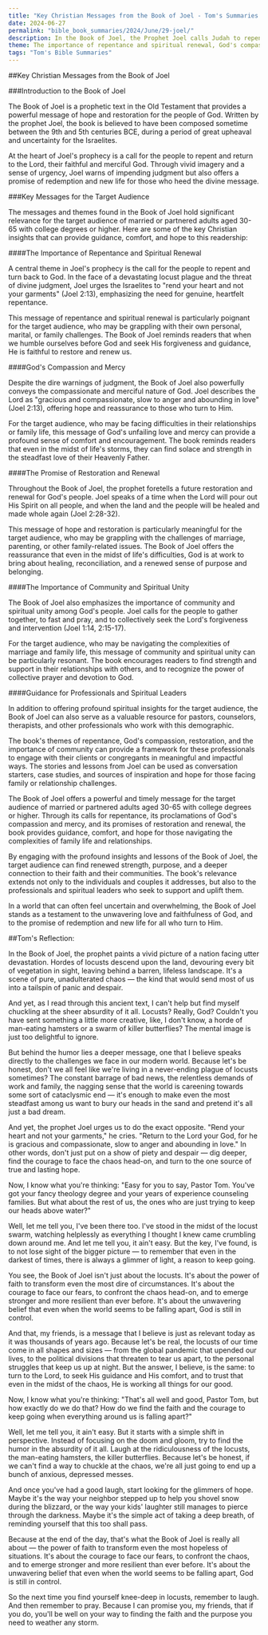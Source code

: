 ```yaml
---
title: "Key Christian Messages from the Book of Joel - Tom's Summaries 57"
date: 2024-06-27
permalink: "bible_book_summaries/2024/June/29-joel/"
description: In the Book of Joel, the Prophet Joel calls Judah to repentance in view of a locust plague that foreshadows the day of the Lord.
theme: The importance of repentance and spiritual renewal, God's compassion and mercy, The promise of restoration and renewal, The importance of community and spiritual unity, Guidance for professionals and spiritual leaders
tags: "Tom's Bible Summaries"
---
```


##Key Christian Messages from the Book of Joel

###Introduction to the Book of Joel

The Book of Joel is a prophetic text in the Old Testament that provides a powerful message of hope and restoration for the people of God. Written by the prophet Joel, the book is believed to have been composed sometime between the 9th and 5th centuries BCE, during a period of great upheaval and uncertainty for the Israelites.

At the heart of Joel's prophecy is a call for the people to repent and return to the Lord, their faithful and merciful God. Through vivid imagery and a sense of urgency, Joel warns of impending judgment but also offers a promise of redemption and new life for those who heed the divine message.

###Key Messages for the Target Audience

The messages and themes found in the Book of Joel hold significant relevance for the target audience of married or partnered adults aged 30-65 with college degrees or higher. Here are some of the key Christian insights that can provide guidance, comfort, and hope to this readership:

####The Importance of Repentance and Spiritual Renewal

A central theme in Joel's prophecy is the call for the people to repent and turn back to God. In the face of a devastating locust plague and the threat of divine judgment, Joel urges the Israelites to "rend your heart and not your garments" (Joel 2:13), emphasizing the need for genuine, heartfelt repentance.

This message of repentance and spiritual renewal is particularly poignant for the target audience, who may be grappling with their own personal, marital, or family challenges. The Book of Joel reminds readers that when we humble ourselves before God and seek His forgiveness and guidance, He is faithful to restore and renew us.

####God's Compassion and Mercy

Despite the dire warnings of judgment, the Book of Joel also powerfully conveys the compassionate and merciful nature of God. Joel describes the Lord as "gracious and compassionate, slow to anger and abounding in love" (Joel 2:13), offering hope and reassurance to those who turn to Him.

For the target audience, who may be facing difficulties in their relationships or family life, this message of God's unfailing love and mercy can provide a profound sense of comfort and encouragement. The book reminds readers that even in the midst of life's storms, they can find solace and strength in the steadfast love of their Heavenly Father.

####The Promise of Restoration and Renewal

Throughout the Book of Joel, the prophet foretells a future restoration and renewal for God's people. Joel speaks of a time when the Lord will pour out His Spirit on all people, and when the land and the people will be healed and made whole again (Joel 2:28-32).

This message of hope and restoration is particularly meaningful for the target audience, who may be grappling with the challenges of marriage, parenting, or other family-related issues. The Book of Joel offers the reassurance that even in the midst of life's difficulties, God is at work to bring about healing, reconciliation, and a renewed sense of purpose and belonging.

####The Importance of Community and Spiritual Unity

The Book of Joel also emphasizes the importance of community and spiritual unity among God's people. Joel calls for the people to gather together, to fast and pray, and to collectively seek the Lord's forgiveness and intervention (Joel 1:14, 2:15-17).

For the target audience, who may be navigating the complexities of marriage and family life, this message of community and spiritual unity can be particularly resonant. The book encourages readers to find strength and support in their relationships with others, and to recognize the power of collective prayer and devotion to God.

####Guidance for Professionals and Spiritual Leaders

In addition to offering profound spiritual insights for the target audience, the Book of Joel can also serve as a valuable resource for pastors, counselors, therapists, and other professionals who work with this demographic.

The book's themes of repentance, God's compassion, restoration, and the importance of community can provide a framework for these professionals to engage with their clients or congregants in meaningful and impactful ways. The stories and lessons from Joel can be used as conversation starters, case studies, and sources of inspiration and hope for those facing family or relationship challenges.

The Book of Joel offers a powerful and timely message for the target audience of married or partnered adults aged 30-65 with college degrees or higher. Through its calls for repentance, its proclamations of God's compassion and mercy, and its promises of restoration and renewal, the book provides guidance, comfort, and hope for those navigating the complexities of family life and relationships.

By engaging with the profound insights and lessons of the Book of Joel, the target audience can find renewed strength, purpose, and a deeper connection to their faith and their communities. The book's relevance extends not only to the individuals and couples it addresses, but also to the professionals and spiritual leaders who seek to support and uplift them.

In a world that can often feel uncertain and overwhelming, the Book of Joel stands as a testament to the unwavering love and faithfulness of God, and to the promise of redemption and new life for all who turn to Him.

##Tom's Reflection: 


In the Book of Joel, the prophet paints a vivid picture of a nation facing utter devastation. Hordes of locusts descend upon the land, devouring every bit of vegetation in sight, leaving behind a barren, lifeless landscape. It's a scene of pure, unadulterated chaos — the kind that would send most of us into a tailspin of panic and despair. 

And yet, as I read through this ancient text, I can't help but find myself chuckling at the sheer absurdity of it all. Locusts? Really, God? Couldn't you have sent something a little more creative, like, I don't know, a horde of man-eating hamsters or a swarm of killer butterflies? The mental image is just too delightful to ignore.

But behind the humor lies a deeper message, one that I believe speaks directly to the challenges we face in our modern world. Because let's be honest, don't we all feel like we're living in a never-ending plague of locusts sometimes? The constant barrage of bad news, the relentless demands of work and family, the nagging sense that the world is careening towards some sort of cataclysmic end — it's enough to make even the most steadfast among us want to bury our heads in the sand and pretend it's all just a bad dream.

And yet, the prophet Joel urges us to do the exact opposite. "Rend your heart and not your garments," he cries. "Return to the Lord your God, for he is gracious and compassionate, slow to anger and abounding in love." In other words, don't just put on a show of piety and despair — dig deeper, find the courage to face the chaos head-on, and turn to the one source of true and lasting hope.

Now, I know what you're thinking: "Easy for you to say, Pastor Tom. You've got your fancy theology degree and your years of experience counseling families. But what about the rest of us, the ones who are just trying to keep our heads above water?" 

Well, let me tell you, I've been there too. I've stood in the midst of the locust swarm, watching helplessly as everything I thought I knew came crumbling down around me. And let me tell you, it ain't easy. But the key, I've found, is to not lose sight of the bigger picture — to remember that even in the darkest of times, there is always a glimmer of light, a reason to keep going.

You see, the Book of Joel isn't just about the locusts. It's about the power of faith to transform even the most dire of circumstances. It's about the courage to face our fears, to confront the chaos head-on, and to emerge stronger and more resilient than ever before. It's about the unwavering belief that even when the world seems to be falling apart, God is still in control.

And that, my friends, is a message that I believe is just as relevant today as it was thousands of years ago. Because let's be real, the locusts of our time come in all shapes and sizes — from the global pandemic that upended our lives, to the political divisions that threaten to tear us apart, to the personal struggles that keep us up at night. But the answer, I believe, is the same: to turn to the Lord, to seek His guidance and His comfort, and to trust that even in the midst of the chaos, He is working all things for our good.

Now, I know what you're thinking: "That's all well and good, Pastor Tom, but how exactly do we do that? How do we find the faith and the courage to keep going when everything around us is falling apart?"

Well, let me tell you, it ain't easy. But it starts with a simple shift in perspective. Instead of focusing on the doom and gloom, try to find the humor in the absurdity of it all. Laugh at the ridiculousness of the locusts, the man-eating hamsters, the killer butterflies. Because let's be honest, if we can't find a way to chuckle at the chaos, we're all just going to end up a bunch of anxious, depressed messes.

And once you've had a good laugh, start looking for the glimmers of hope. Maybe it's the way your neighbor stepped up to help you shovel snow during the blizzard, or the way your kids' laughter still manages to pierce through the darkness. Maybe it's the simple act of taking a deep breath, of reminding yourself that this too shall pass.

Because at the end of the day, that's what the Book of Joel is really all about — the power of faith to transform even the most hopeless of situations. It's about the courage to face our fears, to confront the chaos, and to emerge stronger and more resilient than ever before. It's about the unwavering belief that even when the world seems to be falling apart, God is still in control.

So the next time you find yourself knee-deep in locusts, remember to laugh. And then remember to pray. Because I can promise you, my friends, that if you do, you'll be well on your way to finding the faith and the purpose you need to weather any storm.


